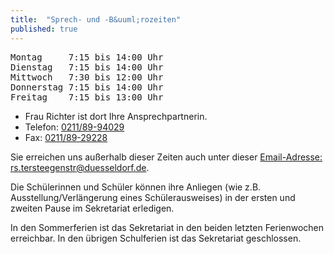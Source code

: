 ```yaml
---
title:  "Sprech- und -B&uuml;rozeiten"
published: true
---
```


<pre>
Montag     7:15 bis 14:00 Uhr
Dienstag   7:15 bis 14:00 Uhr
Mittwoch   7:30 bis 12:00 Uhr
Donnerstag 7:15 bis 14:00 Uhr
Freitag    7:15 bis 13:00 Uhr
</pre>

- Frau Richter ist dort Ihre Ansprechpartnerin.
- Telefon: [0211/89-94029](tel:+492118994029)
- Fax: [0211/89-29228](tel:+492118929228)

Sie erreichen uns au&szlig;erhalb dieser Zeiten auch unter dieser [Email-Adresse: rs.tersteegenstr@duesseldorf.de](mailto:rs.tersteegenstr@duesseldorf.de).

Die Sch&uuml;lerinnen und Sch&uuml;ler k&ouml;nnen ihre Anliegen (wie z.B. Ausstellung/Verl&auml;ngerung eines Sch&uuml;lerausweises) in der ersten und zweiten Pause im Sekretariat erledigen.

In den Sommerferien ist das Sekretariat in den beiden letzten Ferienwochen erreichbar. In den &uuml;brigen Schulferien ist das Sekretariat geschlossen.
